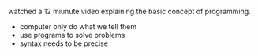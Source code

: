 watched a 12 miunute video explaining the basic concept of programming.

- computer only do what we tell them
- use programs to solve problems
- syntax needs to be precise